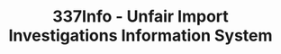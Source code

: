 ---
bigquery: https://console.cloud.google.com/bigquery?p=patents-public-data&d=usitc_investigations&page=dataset&project=sheets-management-319211
citation: US International Trade Commission 337Info Unfair Import Investigations Information
  System
contributors: US International Trade Comission
cost: None
description: US International Trade Commission 337Info Unfair Import Investigations
  Information System contains data on investigations done under Section 337. Section
  337 declares the infringement of certain statutory intellectual property rights
  and other forms of unfair competition in import trade to be unlawful practices.
  Most Section 337 investigations involve allegations of patent or registered trademark
  infringement.
documentation: FAQ and tutorial available on the site
last_edit: Mon, 04 Apr 2022 19:10:40 GMT
location: https://pubapps2.usitc.gov/337external/
maintained_by: US International Trade Comission
schema_fields: '[''finalIdOnViolationDue'', ''internalRemand'', ''aljAssigned'', ''docketNo'',
  ''teoIdDueDate'', ''trademarkNumbers'', ''htsNumbers'', ''issueDateOtherNonFinal'',
  ''dateCreated'', ''complainant'', ''gcAttorney'', ''currentStatus'', ''finalIdOnViolationIssue'',
  ''investigationTermDate'', ''respondent'', ''targetDate'', ''patentNumber'', ''invUnfairAct'',
  ''id'', ''markmanHearing'', ''ouiiAttorney'', ''scheduledStartDateEvidHear'', ''publication_number'',
  ''dateOfPublicationFrNotice'', ''copyrightNumbers'', ''teoReliefGranted'', ''title'',
  ''dateComplaintFiled'', ''investigationNo'', ''teoProceedingInvolved'', ''reportingRequirements'',
  ''currentActiveALJ'', ''actualEndDateEvidHear'', ''patentNumbers'', ''endDateMarkmanHearing'',
  ''cafcAppeals'', ''finalDetViolation'', ''finalDetNoViolation'', ''scheduledEndDateEvidHear'',
  ''lastUpdated'', ''startDateMarkmanHearing'', ''investigationType'', ''actualStartDateEvidHear'',
  ''teoIdIssueDate'', ''ouiiParticipation'']'
shortname: unfair_import_investigations
tags:
- import
- legal
- trade
timeframe: 2008-2021 (prior to 2008 downloadable as a JSON file)
title: 337Info - Unfair Import Investigations Information System
uuid: 2721f5ec-e599-4890-9265-9706719fc71e
---